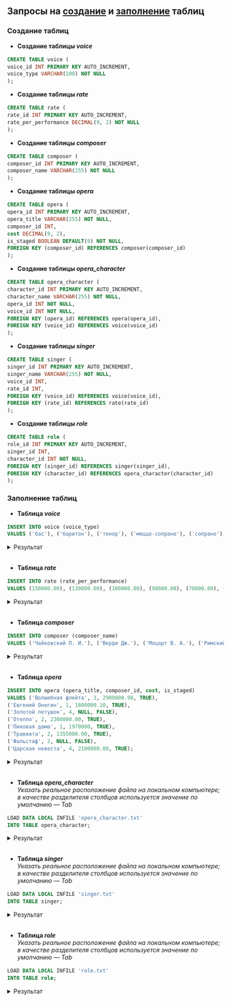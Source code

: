 ## Запросы на [создание](#создание-таблиц) и [заполнение](#заполнение-таблиц) таблиц

### Создание таблиц
*   **Создание таблицы *voice***<br>
```sql
CREATE TABLE voice (
voice_id INT PRIMARY KEY AUTO_INCREMENT,
voice_type VARCHAR(100) NOT NULL
);
```

*   **Создание таблицы *rate***<br>
```sql
CREATE TABLE rate (
rate_id INT PRIMARY KEY AUTO_INCREMENT,
rate_per_performance DECIMAL(9, 2) NOT NULL
);
```

*   **Создание таблицы *composer***<br>
```sql
CREATE TABLE composer (
composer_id INT PRIMARY KEY AUTO_INCREMENT,
composer_name VARCHAR(255) NOT NULL
);
```

*   **Создание таблицы *opera***<br>
```sql
CREATE TABLE opera (
opera_id INT PRIMARY KEY AUTO_INCREMENT,
opera_title VARCHAR(255) NOT NULL,
composer_id INT,
cost DECIMAL(9, 2),
is_staged BOOLEAN DEFAULT(0) NOT NULL,
FOREIGN KEY (composer_id) REFERENCES composer(composer_id)
);
```

*   **Создание таблицы *opera_character***<br>
```sql
CREATE TABLE opera_character (
character_id INT PRIMARY KEY AUTO_INCREMENT,
character_name VARCHAR(255) NOT NULL,
opera_id INT NOT NULL,
voice_id INT NOT NULL,
FOREIGN KEY (opera_id) REFERENCES opera(opera_id),
FOREIGN KEY (voice_id) REFERENCES voice(voice_id)
);
```

*   **Создание таблицы *singer***<br>
```sql
CREATE TABLE singer (
singer_id INT PRIMARY KEY AUTO_INCREMENT,
singer_name VARCHAR(255) NOT NULL,
voice_id INT, 
rate_id INT,
FOREIGN KEY (voice_id) REFERENCES voice(voice_id),
FOREIGN KEY (rate_id) REFERENCES rate(rate_id)
);
```

*   **Создание таблицы *role***<br>
```sql
CREATE TABLE role (
role_id INT PRIMARY KEY AUTO_INCREMENT,
singer_id INT,
character_id INT NOT NULL,
FOREIGN KEY (singer_id) REFERENCES singer(singer_id),
FOREIGN KEY (character_id) REFERENCES opera_character(character_id)
);
```

### Заполнение таблиц
*   **Таблица *voice***<br>
```sql
INSERT INTO voice (voice_type) 
VALUES ('бас'), ('баритон'), ('тенор'), ('меццо-сопрано'), ('сопрано'), ('колоратурное сопрано'), ('тенор-альтино');
```
<details>
    <summary>Результат</summary>
    ![voice](./selects/voice.png)
</details><br>


*   **Таблица *rate***<br>
```sql
INSERT INTO rate (rate_per_performance) 
VALUES (150000.00), (130000.00), (100000.00), (90000.00), (70000.00), (50000.00), (20000.00), (10000.00);
```
<details>
    <summary>Результат</summary>
    
</details><br>

*   **Таблица *composer***<br>
```sql
INSERT INTO composer (composer_name) 
VALUES ('Чайковский П. И.'), ('Верди Дж.'), ('Моцарт В. А.'), ('Римский-Корсаков Н. А.');
```
<details>
    <summary>Результат</summary>
    
</details><br>

*   **Таблица *opera***<br>
```sql
INSERT INTO opera (opera_title, composer_id, cost, is_staged)
VALUES ('Волшебная флейта', 3, 2900000.98, TRUE),
('Евгений Онегин', 1, 1800000.10, TRUE),
('Золотой петушок', 4, NULL, FALSE),
('Отелло', 2, 2300000.00, TRUE),
('Пиковая дама', 1, 1970000, TRUE),
('Травиата', 2, 1355000.00, TRUE),
('Фальстаф', 2, NULL, FALSE),
('Царская невеста', 4, 2100000.00, TRUE);
```
<details>
    <summary>Результат</summary>
    
</details><br>

*   **Таблица *opera_character***<br>
*Указать реальное расположение файла на локальном компьютере; в качестве разделителя столбцов используется значение по умолчанию — Tab*
```sql
LOAD DATA LOCAL INFILE 'opera_character.txt' 
INTO TABLE opera_character;
```
<details>
    <summary>Результат</summary>
    
</details><br>

*   **Таблица *singer***<br>
*Указать реальное расположение файла на локальном компьютере; в качестве разделителя столбцов используется значение по умолчанию — Tab*
```sql
LOAD DATA LOCAL INFILE 'singer.txt' 
INTO TABLE singer;
```
<details>
    <summary>Результат</summary>
    
</details><br>

*   **Таблица *role***<br>
*Указать реальное расположение файла на локальном компьютере; в качестве разделителя столбцов используется значение по умолчанию — Tab*
```sql
LOAD DATA LOCAL INFILE 'role.txt' 
INTO TABLE role;
```
<details>
    <summary>Результат</summary>
    
</details><br>